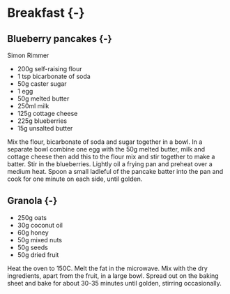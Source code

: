 # Breakfast {-}

## Blueberry pancakes {-}
Simon Rimmer

* 200g self-raising flour
* 1 tsp bicarbonate of soda
* 50g caster sugar
* 1 egg
* 50g melted butter
* 250ml milk
* 125g cottage cheese
* 225g blueberries
* 15g unsalted butter

Mix the flour, bicarbonate of soda and sugar together in a bowl. In a separate bowl combine one egg with the 50g melted butter, milk and cottage cheese then add this to the flour mix and stir together to make a batter. Stir in the blueberries. Lightly oil a frying pan and preheat over a medium heat. Spoon a small ladleful of the pancake batter into the pan and cook for one minute on each side, until golden.

## Granola {-}

* 250g oats
* 30g coconut oil
* 60g honey
* 50g mixed nuts
* 50g seeds
* 50g dried fruit

Heat the oven to 150C. Melt the fat in the microwave. Mix  with the dry ingredients, apart from the fruit, in a large bowl.
Spread out on the baking sheet and bake for about 30-35 minutes until golden, stirring occasionally.


